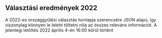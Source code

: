Választási eredmények 2022
--------------------------

A 2022-es országgyűlési választás honlapja szerencsére JSON alapú, így viszonylag könnyen le leleht töltetni róla az összes releváns információt. A jelenlegi letöltés 2022 április 4-én 16:00 körül történt

